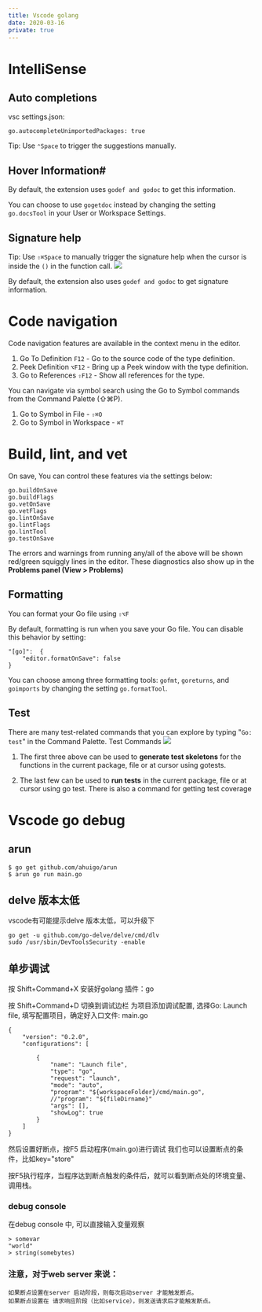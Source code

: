 ```yaml
---
title: Vscode golang
date: 2020-03-16
private: true
---
```

# IntelliSense
## Auto completions
vsc settings.json:

    go.autocompleteUnimportedPackages: true

Tip: Use `⌃Space` to trigger the suggestions manually.

## Hover Information#
By default, the extension uses `godef and godoc` to get this information. 

You can choose to use `gogetdoc` instead by changing the setting `go.docsTool` in your User or Workspace Settings.

## Signature help
Tip: Use `⇧⌘Space` to manually trigger the signature help when the cursor is inside the `()` in the function call.
 ![](/img/vsc/go-signature-help.png)

By default, the extension also uses `godef and godoc` to get signature information. 

# Code navigation
Code navigation features are available in the context menu in the editor.

1. Go To Definition `F12` - Go to the source code of the type definition.
1. Peek Definition `⌥F12` - Bring up a Peek window with the type definition.
1. Go to References `⇧F12` - Show all references for the type.

You can navigate via symbol search using the Go to Symbol commands from the Command Palette (⇧⌘P).

1. Go to Symbol in File - `⇧⌘O`
1. Go to Symbol in Workspace - `⌘T`

# Build, lint, and vet
On save, You can control these features via the settings below:

    go.buildOnSave
    go.buildFlags
    go.vetOnSave
    go.vetFlags
    go.lintOnSave
    go.lintFlags
    go.lintTool
    go.testOnSave

The errors and warnings from running any/all of the above will be shown red/green squiggly lines in the editor. These diagnostics also show up in the **Problems panel (View > Problems)**

## Formatting
You can format your Go file using `⇧⌥F`

By default, formatting is run when you save your Go file. You can disable this behavior by setting:

    "[go]":  {
        "editor.formatOnSave": false
    }

You can choose among three formatting tools: `gofmt`, `goreturns`, and `goimports` by changing the setting `go.formatTool`.

## Test
There are many test-related commands that you can explore by typing "`Go: test`" in the Command Palette.
Test Commands
![](/img/vsc/go-test.png)

1. The first three above can be used to **generate test skeletons** for the functions in the current package, file or at cursor using gotests. 

2. The last few can be used to **run tests** in the current package, file or at cursor using go test. There is also a command for getting test coverage


# Vscode go debug
## arun
    $ go get github.com/ahuigo/arun
    $ arun go run main.go

## delve 版本太低 
vscode有可能提示delve 版本太低，可以升级下

    go get -u github.com/go-delve/delve/cmd/dlv
    sudo /usr/sbin/DevToolsSecurity -enable

## 单步调试
按 Shift+Command+X 安装好golang 插件：go

按 Shift+Command+D 切换到调试边栏 为项目添加调试配置, 选择Go: Launch file, 填写配置项目，确定好入口文件: main.go

    {
        "version": "0.2.0",
        "configurations": [
            
            {
                "name": "Launch file",
                "type": "go",
                "request": "launch",
                "mode": "auto",
                "program": "${workspaceFolder}/cmd/main.go",
                //"program": "${fileDirname}"
                "args": [],
                "showLog": true
            }
        ]
    }

然后设置好断点，按F5 启动程序(main.go)进行调试
我们也可以设置断点的条件，比如key="store"

按F5执行程序，当程序达到断点触发的条件后，就可以看到断点处的环境变量、调用栈。

### debug console 
在debug console 中, 可以直接输入变量观察

    > somevar
    "world"
    > string(somebytes)


### 注意，对于web server 来说：

    如果断点设置在server 启动阶段，则每次启动server 才能触发断点。
    如果断点设置在 请求响应阶段（比如service），则发送请求后才能触发断点。